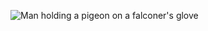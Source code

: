 ![Man holding a pigeon on a falconer's glove](https://coyote.imgix.net/214-jean-jullien/jean-jullien-a2-pigeon.jpg?w=300)
